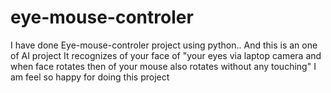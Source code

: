 # eye-mouse-controler
I have done Eye-mouse-controler project using python..
And this is an one of AI project It recognizes of your face of "your eyes via laptop camera and when face rotates  then of your mouse also rotates without any touching"
I am feel so happy for doing this project
